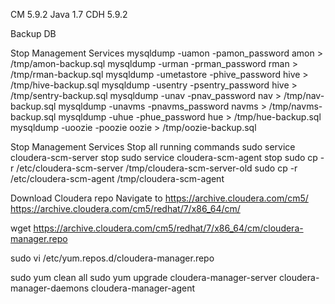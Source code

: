CM 5.9.2
Java 1.7
CDH 5.9.2

Backup DB

Stop Management Services
mysqldump -uamon -pamon_password amon > /tmp/amon-backup.sql
mysqldump -urman -prman_password rman > /tmp/rman-backup.sql
mysqldump -umetastore -phive_password hive > /tmp/hive-backup.sql
mysqldump -usentry -psentry_password hive > /tmp/sentry-backup.sql
mysqldump -unav -pnav_password nav > /tmp/nav-backup.sql
mysqldump -unavms -pnavms_password navms > /tmp/navms-backup.sql
mysqldump -uhue -phue_password hue > /tmp/hue-backup.sql
mysqldump -uoozie -poozie oozie > /tmp/oozie-backup.sql

Stop Management Services
Stop all running commands
sudo service cloudera-scm-server stop
sudo service cloudera-scm-agent stop
sudo cp -r /etc/cloudera-scm-server /tmp/cloudera-scm-server-old
sudo cp -r /etc/cloudera-scm-agent /tmp/cloudera-scm-agent

Download Cloudera repo
Navigate to https://archive.cloudera.com/cm5/
https://archive.cloudera.com/cm5/redhat/7/x86_64/cm/

wget https://archive.cloudera.com/cm5/redhat/7/x86_64/cm/cloudera-manager.repo

sudo vi /etc/yum.repos.d/cloudera-manager.repo

sudo yum clean all
sudo yum upgrade cloudera-manager-server cloudera-manager-daemons cloudera-manager-agent